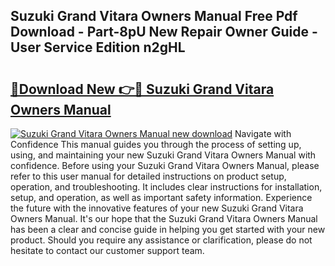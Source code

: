 ## Suzuki Grand Vitara Owners Manual Free Pdf Download - Part-8pU New Repair Owner Guide - User Service Edition n2gHL

# <h2><a href="http://cf14373.oget.top/?id=Suzuki+Grand+Vitara+Owners+Manual">🔗Download New 👉🔴 Suzuki Grand Vitara Owners Manual</a></h2>

[![Suzuki Grand Vitara Owners Manual new download](https://i.imgur.com/5g1atiW.png)](http://cf14373.oget.top/?id=Suzuki+Grand+Vitara+Owners+Manual)
Navigate with Confidence This manual guides you through the process of setting up, using, and maintaining your new Suzuki Grand Vitara Owners Manual with confidence. Before using your Suzuki Grand Vitara Owners Manual, please refer to this user manual for detailed instructions on product setup, operation, and troubleshooting. It includes clear instructions for installation, setup, and operation, as well as important safety information. Experience the future with the innovative features of your new Suzuki Grand Vitara Owners Manual. It's our hope that the Suzuki Grand Vitara Owners Manual has been a clear and concise guide in helping you get started with your new product. Should you require any assistance or clarification, please do not hesitate to contact our customer support team.

